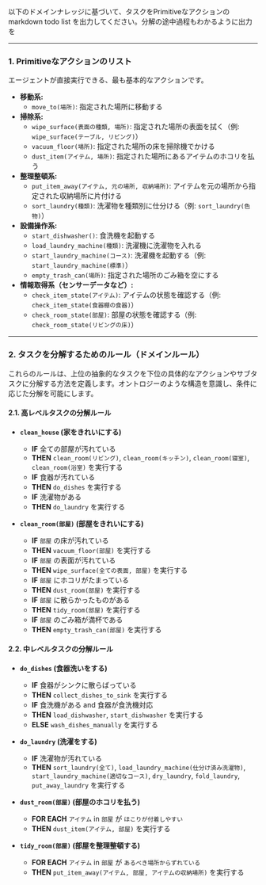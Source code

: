 以下のドメインナレッジに基づいて、タスクをPrimitiveなアクションのmarkdown todo list を出力してください。分解の途中過程もわかるように出力を

---

### 1. Primitiveなアクションのリスト

エージェントが直接実行できる、最も基本的なアクションです。

* **移動系:**
    * `move_to(場所)`: 指定された場所に移動する
* **掃除系:**
    * `wipe_surface(表面の種類, 場所)`: 指定された場所の表面を拭く（例: `wipe_surface(テーブル, リビング)`）
    * `vacuum_floor(場所)`: 指定された場所の床を掃除機でかける
    * `dust_item(アイテム, 場所)`: 指定された場所にあるアイテムのホコリを払う
* **整理整頓系:**
    * `put_item_away(アイテム, 元の場所, 収納場所)`: アイテムを元の場所から指定された収納場所に片付ける
    * `sort_laundry(種類)`: 洗濯物を種類別に仕分ける（例: `sort_laundry(色物)`）
* **設備操作系:**
    * `start_dishwasher()`: 食洗機を起動する
    * `load_laundry_machine(種類)`: 洗濯機に洗濯物を入れる
    * `start_laundry_machine(コース)`: 洗濯機を起動する（例: `start_laundry_machine(標準)`）
    * `empty_trash_can(場所)`: 指定された場所のごみ箱を空にする
* **情報取得系（センサーデータなど）:**
    * `check_item_state(アイテム)`: アイテムの状態を確認する（例: `check_item_state(食器棚の食器)`）
    * `check_room_state(部屋)`: 部屋の状態を確認する（例: `check_room_state(リビングの床)`）

---

### 2. タスクを分解するためのルール（ドメインルール）

これらのルールは、上位の抽象的なタスクを下位の具体的なアクションやサブタスクに分解する方法を定義します。オントロジーのような構造を意識し、条件に応じた分解を可能にします。

#### 2.1. 高レベルタスクの分解ルール

* **`clean_house` (家をきれいにする)**
    * **IF** 全ての部屋が汚れている
    * **THEN** `clean_room(リビング)`, `clean_room(キッチン)`, `clean_room(寝室)`, `clean_room(浴室)` を実行する
    * **IF** 食器が汚れている
    * **THEN** `do_dishes` を実行する
    * **IF** 洗濯物がある
    * **THEN** `do_laundry` を実行する

* **`clean_room(部屋)` (部屋をきれいにする)**
    * **IF** `部屋` の床が汚れている
    * **THEN** `vacuum_floor(部屋)` を実行する
    * **IF** `部屋` の表面が汚れている
    * **THEN** `wipe_surface(全ての表面, 部屋)` を実行する
    * **IF** `部屋` にホコリがたまっている
    * **THEN** `dust_room(部屋)` を実行する
    * **IF** `部屋` に散らかったものがある
    * **THEN** `tidy_room(部屋)` を実行する
    * **IF** `部屋` のごみ箱が満杯である
    * **THEN** `empty_trash_can(部屋)` を実行する

#### 2.2. 中レベルタスクの分解ルール

* **`do_dishes` (食器洗いをする)**
    * **IF** 食器がシンクに散らばっている
    * **THEN** `collect_dishes_to_sink` を実行する
    * **IF** 食洗機がある and 食器が食洗機対応
    * **THEN** `load_dishwasher`, `start_dishwasher` を実行する
    * **ELSE** `wash_dishes_manually` を実行する

* **`do_laundry` (洗濯をする)**
    * **IF** 洗濯物が汚れている
    * **THEN** `sort_laundry(全て)`, `load_laundry_machine(仕分け済み洗濯物)`, `start_laundry_machine(適切なコース)`, `dry_laundry`, `fold_laundry`, `put_away_laundry` を実行する

* **`dust_room(部屋)` (部屋のホコリを払う)**
    * **FOR EACH** `アイテム` in `部屋` が `ほこりが付着しやすい`
    * **THEN** `dust_item(アイテム, 部屋)` を実行する

* **`tidy_room(部屋)` (部屋を整理整頓する)**
    * **FOR EACH** `アイテム` in `部屋` が `あるべき場所からずれている`
    * **THEN** `put_item_away(アイテム, 部屋, アイテムの収納場所)` を実行する

